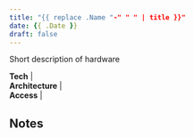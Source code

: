 ```yaml
---
title: "{{ replace .Name "-" " " | title }}"
date: {{ .Date }}
draft: false
---
```


Short description of hardware

**Tech** |   
**Architecture** |   
**Access** | 

<!--more-->

## Notes